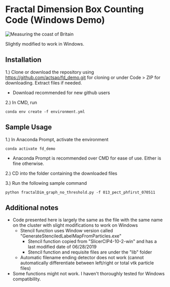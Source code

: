 # Fractal Dimension Box Counting Code (Windows Demo)

![Measuring the coast of Britain](https://upload.wikimedia.org/wikipedia/commons/thumb/2/28/Great_Britain_Box.svg/320px-Great_Britain_Box.svg.png)

Slightly modified to work in Windows.

## Installation
1.) Clone or download the repository using https://github.com/actsao/fd_demo.git for cloning or under Code > ZIP for downloading. Extract files if needed.
 - Download recommended for new github users

2.) In CMD, run

```
conda env create -f environment.yml
```

## Sample Usage
1.) In Anaconda Prompt, activate the environment

```
conda activate fd_demo
```

- Anaconda Prompt is recommended over CMD for ease of use. Either is fine otherwise.

2.) CD into the folder containing the downloaded files

3.) Run the following sample command

```
python fractalDim_graph_no_threshold.py -f 013_pect_phfirst_070511
```

## Additional notes
- Code presented here is largely the same as the file with the same name on the cluster with slight modifications to work on Windows
   - Stencil function uses Window version called "GenerateStenciledLabelMapFromParticles.exe"
      - Stencil function copied from "SlicerCIP4-10-2-win" and has a last modified date of 06/28/2019
      - Stencil function and requisite files are under the "lib" folder
   - Automatic filename ending detector does not work (cannot automatically differentiate between left/right or total vtk particle files)
- Some functions might not work. I haven't thoroughly tested for Windows compatibility.
